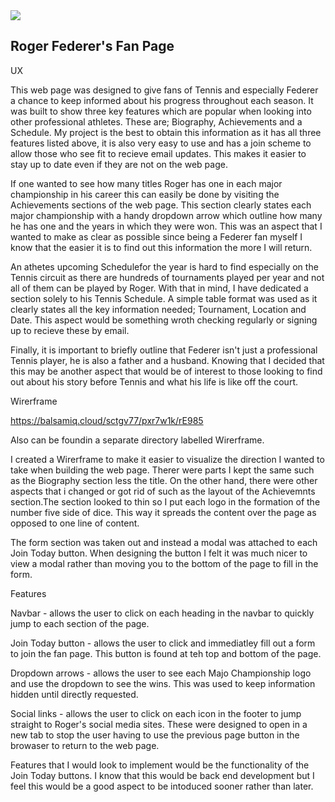 <img src="https://codeinstitute.s3.amazonaws.com/fullstack/ci_logo_small.png" style="margin: 0;">

Roger Federer's Fan Page
--- 

UX

This web page was designed to give fans of Tennis and especially Federer a chance to keep informed about his progress throughout each season. It was built to show three key features which are popular when looking into other professional athletes. These are; Biography, Achievements and a Schedule. My project is the best to obtain this information as it has all three features listed above, it is also very easy to use and has a join scheme to allow those who see fit to recieve email updates. This makes it easier to stay up to date even if they are not on the web page. 

If one wanted to see how many titles Roger has one in each major championship in his career this can easily be done by visiting the Achievements sections of the web page. This section clearly states each major championship with a handy dropdown arrow which outline how many he has one and the years in which they were won. This was an aspect that I wanted to make as clear as possible since being a Federer fan myself I know that the easier it is to find out this information the more I will return.

An athetes upcoming Schedulefor the year is hard to find especially on the Tennis circuit as there are hundreds of tournaments played per year and not all of them can be played by Roger. With that in mind, I have dedicated a section solely to his Tennis Schedule. A simple table format was used as it clearly states all the key information needed; Tournament, Location and Date. This aspect would be something wroth checking regularly or signing up to recieve these by email.

Finally, it is important to briefly outline that Federer isn't just a professional Tennis player, he is also a father and a husband. Knowing that I decided that this may be another aspect that would be of interest to those looking to find out about his story before Tennis and what his life is like off the court.

Wirerframe

https://balsamiq.cloud/sctgv77/pxr7w1k/rE985

Also can be foundin a separate directory labelled Wirerframe.

I created a Wirerframe to make it easier to visualize the direction I wanted to take when building the web page. Therer were parts I kept the same such as the Biography section less the title. On the other hand, there were other aspects that i changed or got rid of such as the layout of the Achievemnts section.The section looked to thin so I put each logo in the formation of the number five side of dice. This way it spreads the content over the page as opposed to one line of content.

The form section was taken out and instead a modal was attached to each Join Today button. When designing the button I felt it was much nicer to view a modal rather than moving you to the bottom of the page to fill in the form.

Features

Navbar - allows the user to click on each heading in the navbar to quickly jump to each section of the page.

Join Today button - allows the user to click and immediatley fill out a form to join the fan page. This button is found at teh top and bottom of the page.

Dropdown arrows - allows the user to see each Majo Championship logo and use the dropdown to see the wins. This was used to keep information hidden until directly requested.

Social links - allows the user to click on each icon in the footer to jump straight to Roger's social media sites. These were designed to open in a new tab to stop the user having to use the previous page button in the browaser to return to the web page.

Features that I would look to implement would be the functionality of the Join Today buttons. I know that this would be back end development but I feel this would be a good aspect to be intoduced sooner rather than later.
